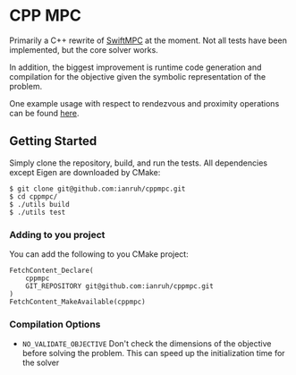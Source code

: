 # CPP MPC

Primarily a C++ rewrite of [SwiftMPC](https://github.com/ianruh/SwiftMPC) at
the moment. Not all tests have been implemented, but the core solver works.

In addition, the biggest improvement is runtime code generation and compilation
for the objective given the symbolic representation of the problem.

One example usage with respect to rendezvous and proximity operations can be
found [here](https://github.com/ianruh/Rendezvous-Proximity).

## Getting Started

Simply clone the repository, build, and run the tests. All dependencies except
Eigen are downloaded by CMake:

```
$ git clone git@github.com:ianruh/cppmpc.git
$ cd cppmpc/
$ ./utils build
$ ./utils test
```

### Adding to you project

You can add the following to you CMake project:

```
FetchContent_Declare(
    cppmpc
    GIT_REPOSITORY git@github.com:ianruh/cppmpc.git
)
FetchContent_MakeAvailable(cppmpc)
```

### Compilation Options

- `NO_VALIDATE_OBJECTIVE` Don't check the dimensions of the objective before 
  solving the problem. This can speed up the initialization time for the solver
